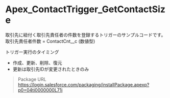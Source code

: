 Apex_ContactTrigger_GetContactSize
==================================

取引先に紐付く取引先責任者の件数を登録するトリガーのサンプルコードです。  
取引先責任者件数 = ContactCnt__c (数値型)  
  
トリガー実行のタイミング
- 作成、更新、削除、復元
- 更新は取引先IDが変更されたときのみ
  
>Package URL  
>https://login.salesforce.com/packaging/installPackage.apexp?p0=04ti0000000L71i
